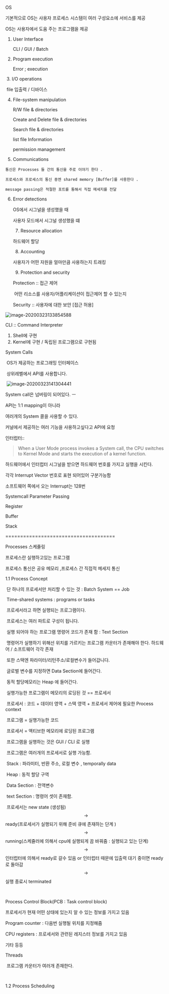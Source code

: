 OS



기본적으로 OS는 사용자 프로세스 시스템이 여러 구성요소에 서비스를 제공

OS는 사용자에서 도움 주는 프로그램을 제공

 1. User Interface

    CLI / GUI / Batch

 2. Program execution

    Error ; execution

​	3. I/O operations 

​		file 입출력 / 디바이스 

 4. File-system manipulation

    R/W  file & directories

    Create and Delete file & directories

    Search file & directories

    list file Information

    permission management

    

 5.  Communications

    통신은 Processes 들 간의 통신을 주로 이야기 한다 .

    프로세스와 프로세스의 통신 중엔 shared memory [Buffer]를 사용한다 .

    message passing은 적절한 포트를 통해서 직접 메세지를 전달 

    

 6. Error detections

     OS에서 시그널을 생성했을 때 

    사용자 모드에서 시그널 생성했을 떄 

	7. Resource allocation

    하드웨어 할당 

	8. Accounting

    사용자가 어떤 자원을 얼마만큼 사용하는지 트래킹

	9. Protection and security

    Protection  :: 접근 제어 

    ​						어떤 리소스를 사용자/어플리케이션이 접근제어 할 수 있는지

    Security ::  사용자에 대한 보안 [접근 허용]

![image-20200323133854588](C:\Users\USER\AppData\Roaming\Typora\typora-user-images\image-20200323133854588.png)





CLI :: Command Interpreter 

1. Shell에 구현
2. Kernel에 구현 / 독립된 프로그램으로 구현됨



System Calls

​	OS가 제공하는 프로그래밍 인터페이스 

​    상위레벨에서 API를 사용합니다.

​	![image-20200323141304441](C:\Users\USER\AppData\Roaming\Typora\typora-user-images\image-20200323141304441.png)

System call은 넘버링이 되어있다. ㅡ

API는 1:1 mapping이 아니라 

여러개의 System 콜을 사용할 수 있다.

커널에서 제공하는 여러 기능을 사용하고싶다고 API에 요청

인터럽터::

>  When a User Mode process invokes a System call, the CPU switches to Kernel Mode and starts the execution of a kernel function.

하드웨어에서 인터럽터 시그널을 받으면 하드웨어 번호를 가지고 실행을 시킨다. 

각각 Interrupt Vector 번호로 표현 되어있어 구분가능함

소프트웨어 쪽에서 오는 Interrupt는 128번

 



Systemcall Parameter Passing

Register

Buffer

Stack





=====================================

Processes 스케쥴링

프로세스란 실행하고있는 프로그램 

프로세스 통신은 공유 메모리 ,프로세스 간 직접적 메세지 통신

1.1 Process Concept

​	단 하나의 프로세서만 처리할 수 있는 것 : Batch System == Job

​	Time-shared systems : programs or tasks

​	프로세서라고 하면 실행되는 프로그램이다.

​	프로세스는 여러 파트로 구성이 됩니다.

​	실행 되어야 하는 프로그램 명령어 코드가 존재 함 : Text Section

​	명령어가 실행하기 위해선 위치를 가르키는 프로그램 카운터가 존재해야 한다. 하드웨어 / 소프트웨어 각각 존재

​	또한 스택엔 파라미터/리턴주소/로컬변수가 들어갑니다.

​	글로벌 변수를 지정하면 Data Section에 들어간다.

​	동적 할당메모리는 Heap 에 들어간다.

​	실행가능한 프로그램이 메모리의 로딩된 것 == 프로세서

​	프로세서 : 코드 + 데이터 영역 + 스택 영역 + 프로세서 제어에 필요한 Process context

​	프로그램 = 실행가능한 코드

​	프로세서 = 액티브한 메모리에 로딩된 프로그램

​	프로그램을 실행하는 것은 GUI / CLI 로 실행

​	프로그램은 여러개의 프로세서로 실행 가능함.

​	Stack : 파라미터, 반환 주소, 로컬 변수 , temporally data

​	Heap : 동적 할당 구역

​	Data Section : 전역변수

​	text Section : 명령어 셋이 존재함.

​	프로세서는 new state (생성됨) $$\rightarrow$$ ready(프로세서가 실행되기 위해 준비 큐에 존재하는 단계 ) $$\rightarrow$$ running(스케쥴러에 의해서 cpu에 실행되게 끔 바꿔줌 : 실행되고 있는 단계) $$\rightarrow$$ 인터럽터에 의해서 ready로 갈수 있음 or 인터럽터 때문에 입출력 대기 중이면 ready로 돌아감 $$\rightarrow$$ 실행 종료시 terminated

​	

Process Control Block(PCB : Task control block) 

프로세서가 현재 어떤 상태에 있는지 알 수 있는 정보를 가지고 있음

Program counter : 다음번 실행될 위치를 지정해줌

CPU registers : 프로세서와 관련된 레지스터 정보를 가지고 있음

기타 등등



Threads 

​	프로그램 카운터가 여러개 존재한다.

​	

1.2 Process Scheduling 

